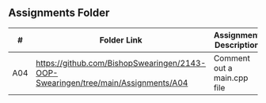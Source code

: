 ##  Assignments Folder

|   #   | Folder Link | Assignment Description |
| :---: | ----------- | ---------------------- |
|  A04     |   https://github.com/BishopSwearingen/2143-OOP-Swearingen/tree/main/Assignments/A04          |    Comment out a main.cpp file                    |
